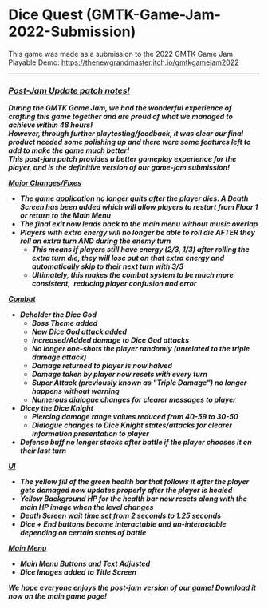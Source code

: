 # Dice Quest (GMTK-Game-Jam-2022-Submission)
This game was made as a submission to the 2022 GMTK Game Jam <br />
Playable Demo: https://thenewgrandmaster.itch.io/gmtkgamejam2022
_________________________________________________________________________________________________________________________________________________________________________
<h5 class="text-center"><u><strong><h3>Post-Jam Update patch notes!</u></strong></h3>
<p class="text-center">During the GMTK Game Jam, we had the wonderful experience of crafting this game together and are proud of what we managed to achieve within 48 hours! <br />However, through further playtesting/feedback, it was clear our final product needed some polishing up and there were some features left to add to make the game much better! <br><strong>This post-jam patch&nbsp;</strong><strong>provides a better gameplay experience for the player</strong><strong>, and is the definitive version of our game-jam submission!</strong></p>
<p><strong><ins>Major Changes/Fixes</ins></strong></p>
<ul><li>The game application no longer quits after the player dies. A Death Screen has been added which will allow players to restart from&nbsp;Floor 1 or return to the Main Menu</li><li>The final exit now leads back to the main menu without music overlap</li><li>Players with extra energy will no longer be able to roll die AFTER they roll an extra turn AND during the enemy turn<ul><li>This means if players still have energy (2/3, 1/3) after rolling the extra turn die, they will lose out on that extra energy and automatically skip to their next turn with 3/3</li><li><strong>Ultimately, this makes&nbsp;the combat system to be much more consistent,&nbsp;&nbsp;reducing player confusion and error</strong></li></ul></li></ul>
<p><strong><ins>Combat</ins></strong><br></p>
<ul><li>Deholder the Dice God<ul><li>Boss Theme added</li><li>New Dice&nbsp;God attack&nbsp;added</li><li>Increased/Added damage to Dice God attacks</li><li>No longer one-shots the player randomly (unrelated to the triple damage attack)<br>
</li><li>Damage returned to player is now halved</li><li>Damage taken by player now resets with every turn</li><li>Super Attack (previously known as "Triple Damage") no longer happens without warning</li><li>Numerous dialogue changes for clearer messages to player</li></ul></li><li>Dicey the Dice&nbsp;Knight<ul><li>Piercing damage range values reduced from 40-59 to 30-50</li><li>Dialogue changes to Dice Knight states/attacks for clearer information presentation to player</li></ul></li><li>Defense buff no longer stacks after battle if the player chooses it on their last turn</li></ul>
<p><strong><ins>UI</ins></strong><br></p>
<ul><li>The yellow fill of the green health bar that follows it after the player gets damaged now updates properly after the player is healed</li><li>Yellow Background HP for the health bar now resets along with the main HP image when the level changes</li><li>Death Screen wait time set from 2 seconds to 1.25 seconds<br>
</li><li>Dice + End buttons become interactable and un-interactable depending on certain states of battle</li></ul>
<p><strong><ins>Main Menu</ins></strong></p>
<ul><li>Main Menu Buttons and Text Adjusted</li><li>Dice&nbsp;Images added to Title Screen</li></ul>
<p><strong></strong></p>
<p class="text-center"><strong></strong><strong>We hope everyone enjoys the post-jam version of our game!&nbsp;</strong><strong>Download it now on the main game page!</strong></p>
<p><br><strong></strong><strong></strong></p>

